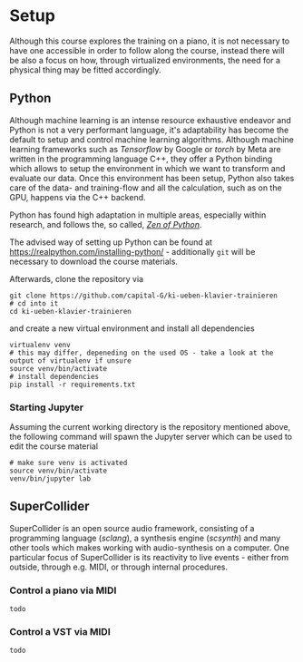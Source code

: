 # Setup

Although this course explores the training on a piano, it is not necessary to have one accessible in order to follow along the course, instead there will be also a focus on how, through virtualized environments, the need for a physical thing may be fitted accordingly.

## Python

Although machine learning is an intense resource exhaustive endeavor and Python is not a very performant language, it's adaptability has become the default to setup and control machine learning algorithms.
Although machine learning frameworks such as *Tensorflow* by Google or *torch* by Meta are written in the programming language C++, they offer a Python binding which allows to setup the environment in which we want to transform and evaluate our data.
Once this environment has been setup, Python also takes care of the data- and training-flow and all the calculation, such as on the GPU, happens via the C++ backend.

Python has found high adaptation in multiple areas, especially within research, and follows the, so called, [*Zen of Python*](https://peps.python.org/pep-0020/).

The advised way of setting up Python can be found at <https://realpython.com/installing-python/> - additionally `git` will be necessary to download the course materials.

Afterwards, clone the repository via

```shell
git clone https://github.com/capital-G/ki-ueben-klavier-trainieren
# cd into it
cd ki-ueben-klavier-trainieren
```

and create a new virtual environment and install all dependencies

```shell
virtualenv venv
# this may differ, depeneding on the used OS - take a look at the output of virtualenv if unsure
source venv/bin/activate
# install dependencies
pip install -r requirements.txt
```

### Starting Jupyter

Assuming the current working directory is the repository mentioned above, the following command will spawn the Jupyter server which can be used to edit the course material

```shell
# make sure venv is activated
source venv/bin/activate
venv/bin/jupyter lab
```

## SuperCollider

SuperCollider is an open source audio framework, consisting of a programming language (*sclang*), a synthesis engine (*scsynth*) and many other tools which makes working with audio-synthesis on a computer.
One particular focus of SuperCollider is its reactivity to live events - either from outside, through e.g. MIDI, or through internal procedures.

### Control a piano via MIDI

```{admonition}note
todo
```

### Control a VST via MIDI


```{admonition}note
todo
```
